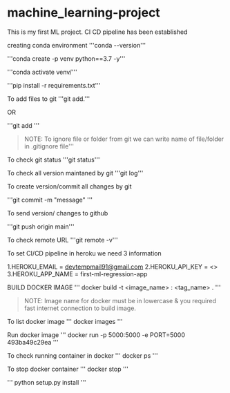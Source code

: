 # machine_learning-project
This is my first ML project.
CI CD pipeline has been established 

creating conda environment 
'''conda --version'''

'''conda create -p venv python==3.7 -y'''

'''conda activate venv/'''

'''pip install -r requirements.txt'''

To add files to git 
'''git add.'''

OR

'''git add <file name>'''

> NOTE: To ignore file or folder from git we can write name of file/folder in .gitignore file'''

To check git status
'''git status'''

To check all version maintaned by git
'''git log'''

To create version/commit all changes by git 

'''git commit -m "message" '''

To send version/ changes to github

'''git push origin main'''

To check remote URL
'''git remote -v'''

To set CI/CD pipeline in heroku we need 3 information

1.HEROKU_EMAIL = devtempmail91@gmail.com
2.HEROKU_API_KEY = <>
3.HEROKU_APP_NAME = first-ml-regression-app

BUILD DOCKER IMAGE
'''
docker build -t <image_name> : <tag_name> .
'''
> NOTE: Image name for docker must be in lowercase & you required fast internet connection to build image. 

To list docker image
'''
docker images
'''

Run docker image
'''
docker run -p 5000:5000 -e PORT=5000 493ba49c29ea
'''

To check running container in docker 
'''
docker ps
'''

To stop docker container
'''
docker stop <container id>
'''




'''
python setup.py install 
'''
